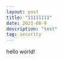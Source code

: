 ```yaml
---
layout: post
title: "11111111"
date: 2021-08-9
description: "test"
tag: security
---   
```


hello world!